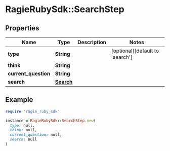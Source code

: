 # RagieRubySdk::SearchStep

## Properties

| Name | Type | Description | Notes |
| ---- | ---- | ----------- | ----- |
| **type** | **String** |  | [optional][default to &#39;search&#39;] |
| **think** | **String** |  |  |
| **current_question** | **String** |  |  |
| **search** | [**Search**](Search.md) |  |  |

## Example

```ruby
require 'ragie_ruby_sdk'

instance = RagieRubySdk::SearchStep.new(
  type: null,
  think: null,
  current_question: null,
  search: null
)
```

